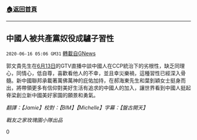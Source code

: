###  [:house:返回首頁](https://github.com/ourhimalayas/txt)
---

## 中國人被共產黨奴役成驢子習性
`2020-06-16 05:06 GM31` [轉載自GNews](https://gnews.org/zh-hant/235631/)

郭文貴先生在[6月13日](https://gtv.org/web/#/VideoLiveUI?sessionid=5ee4d4a40f112377d3ef25e4)的GTV直播中談中國人在CCP統治下的劣根性，缺乏同理心，同情心，低自尊，喜歡看他人的不幸，並且幸災樂禍，這種習性已經深入骨髓。新中國聯邦承載著萬佛萬神的庇佑加持，在郝海東先生和葉釗穎女士挺身而出，將帶領更多有信仰對美好生活有追求的中國人的加入，讓世界看到中國人挺起脊梁創立新中國美好家園的願景和勇氣。

*翻譯：【Jamie】校對：【BIM】【Michelle】字幕：【盤古開天】*

*戰友之家玫瑰園小隊出品*

0
